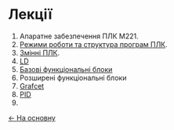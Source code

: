 # Лекції

1. Апаратне забезпечення ПЛК M221. 
2. [Режими роботи та структура програм ПЛК](1_Modes.md).
3. [Змінні ПЛК](8_vars.md).
4. [LD](3_LD.md)
5. [Базові функціональні блоки](4_fb.md)
6. Розширені функціональні блоки
7. [Grafcet](6_SFC.md)
8. [PID](4_1_PID.md)
9. 

[<- На основну](..)